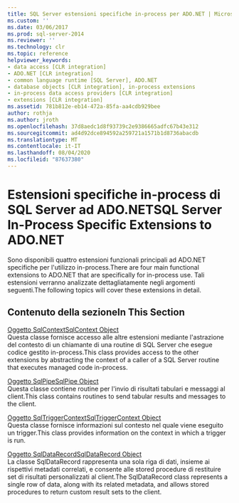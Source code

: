 ```yaml
---
title: SQL Server estensioni specifiche in-process per ADO.NET | Microsoft Docs
ms.custom: ''
ms.date: 03/06/2017
ms.prod: sql-server-2014
ms.reviewer: ''
ms.technology: clr
ms.topic: reference
helpviewer_keywords:
- data access [CLR integration]
- ADO.NET [CLR integration]
- common language runtime [SQL Server], ADO.NET
- database objects [CLR integration], in-process extensions
- in-process data access providers [CLR integration]
- extensions [CLR integration]
ms.assetid: 781b812e-eb14-472a-85fa-aa4cdb929bee
author: rothja
ms.author: jroth
ms.openlocfilehash: 37d8aedc1d8f93739c2e9386665adfc67b43e312
ms.sourcegitcommit: ad4d92dce894592a259721a1571b1d8736abacdb
ms.translationtype: MT
ms.contentlocale: it-IT
ms.lasthandoff: 08/04/2020
ms.locfileid: "87637380"
---
```

# <a name="sql-server-in-process-specific-extensions-to-adonet"></a><span data-ttu-id="5ccba-102">Estensioni specifiche in-process di SQL Server ad ADO.NET</span><span class="sxs-lookup"><span data-stu-id="5ccba-102">SQL Server In-Process Specific Extensions to ADO.NET</span></span>
  <span data-ttu-id="5ccba-103">Sono disponibili quattro estensioni funzionali principali ad ADO.NET specifiche per l'utilizzo in-process.</span><span class="sxs-lookup"><span data-stu-id="5ccba-103">There are four main functional extensions to ADO.NET that are specifically for in-process use.</span></span> <span data-ttu-id="5ccba-104">Tali estensioni verranno analizzate dettagliatamente negli argomenti seguenti.</span><span class="sxs-lookup"><span data-stu-id="5ccba-104">The following topics will cover these extensions in detail.</span></span>  
  
## <a name="in-this-section"></a><span data-ttu-id="5ccba-105">Contenuto della sezione</span><span class="sxs-lookup"><span data-stu-id="5ccba-105">In This Section</span></span>  
 [<span data-ttu-id="5ccba-106">Oggetto SqlContext</span><span class="sxs-lookup"><span data-stu-id="5ccba-106">SqlContext Object</span></span>](sqlcontext-object.md)  
 <span data-ttu-id="5ccba-107">Questa classe fornisce accesso alle altre estensioni mediante l'astrazione del contesto di un chiamante di una routine di SQL Server che esegue codice gestito in-process.</span><span class="sxs-lookup"><span data-stu-id="5ccba-107">This class provides access to the other extensions by abstracting the context of a caller of a SQL Server routine that executes managed code in-process.</span></span>  
  
 [<span data-ttu-id="5ccba-108">Oggetto SqlPipe</span><span class="sxs-lookup"><span data-stu-id="5ccba-108">SqlPipe Object</span></span>](sqlpipe-object.md)  
 <span data-ttu-id="5ccba-109">Questa classe contiene routine per l'invio di risultati tabulari e messaggi al client.</span><span class="sxs-lookup"><span data-stu-id="5ccba-109">This class contains routines to send tabular results and messages to the client.</span></span>  
  
 [<span data-ttu-id="5ccba-110">Oggetto SqlTriggerContext</span><span class="sxs-lookup"><span data-stu-id="5ccba-110">SqlTriggerContext Object</span></span>](sqltriggercontext-object.md)  
 <span data-ttu-id="5ccba-111">Questa classe fornisce informazioni sul contesto nel quale viene eseguito un trigger.</span><span class="sxs-lookup"><span data-stu-id="5ccba-111">This class provides information on the context in which a trigger is run.</span></span>  
  
 [<span data-ttu-id="5ccba-112">Oggetto SqlDataRecord</span><span class="sxs-lookup"><span data-stu-id="5ccba-112">SqlDataRecord Object</span></span>](sqldatarecord-object.md)  
 <span data-ttu-id="5ccba-113">La classe SqlDataRecord rappresenta una sola riga di dati, insieme ai rispettivi metadati correlati, e consente alle stored procedure di restituire set di risultati personalizzati al client.</span><span class="sxs-lookup"><span data-stu-id="5ccba-113">The SqlDataRecord class represents a single row of data, along with its related metadata, and allows stored procedures to return custom result sets to the client.</span></span>  
  
  
